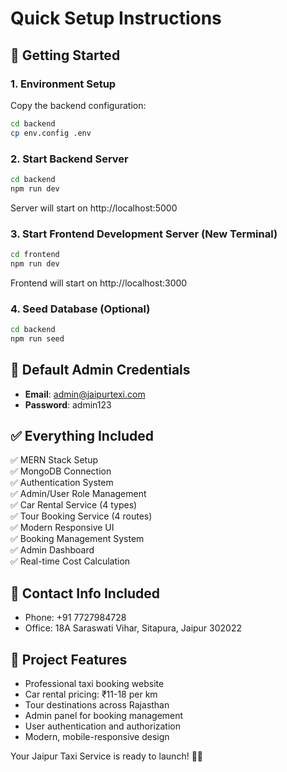 # Quick Setup Instructions

## 🚀 Getting Started

### 1. Environment Setup
Copy the backend configuration:
```bash
cd backend
cp env.config .env
```

### 2. Start Backend Server
```bash
cd backend
npm run dev
```
Server will start on http://localhost:5000

### 3. Start Frontend Development Server (New Terminal)
```bash
cd frontend
npm run dev
```
Frontend will start on http://localhost:3000

### 4. Seed Database (Optional)
```bash
cd backend
npm run seed
```

## 🔑 Default Admin Credentials
- **Email**: admin@jaipurtexi.com
- **Password**: admin123

## ✅ Everything Included
✅ MERN Stack Setup  
✅ MongoDB Connection  
✅ Authentication System  
✅ Admin/User Role Management  
✅ Car Rental Service (4 types)  
✅ Tour Booking Service (4 routes)  
✅ Modern Responsive UI  
✅ Booking Management System  
✅ Admin Dashboard  
✅ Real-time Cost Calculation  

## 📱 Contact Info Included
- Phone: +91 7727984728
- Office: 18A Saraswati Vihar, Sitapura, Jaipur 302022

## 🌟 Project Features
- Professional taxi booking website
- Car rental pricing: ₹11-18 per km
- Tour destinations across Rajasthan
- Admin panel for booking management
- User authentication and authorization
- Modern, mobile-responsive design

Your Jaipur Taxi Service is ready to launch! 🚗✨









